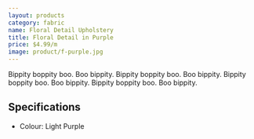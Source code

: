 ```yaml
---
layout: products
category: fabric
name: Floral Detail Upholstery
title: Floral Detail in Purple
price: $4.99/m
image: product/f-purple.jpg
---
```


Bippity boppity boo. Boo bippity. Bippity boppity boo. Boo bippity. Bippity boppity boo. Boo bippity. Bippity boppity boo. Boo bippity.

## Specifications

- Colour: Light Purple